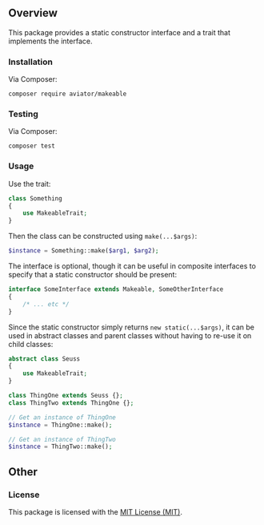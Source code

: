 ## Overview

This package provides a static constructor interface and a trait that implements the interface.

### Installation

Via Composer:

```
composer require aviator/makeable
```

### Testing

Via Composer:

```
composer test
```

### Usage

Use the trait:

```php
class Something
{
    use MakeableTrait;
}
```

Then the class can be constructed using `make(...$args)`:

```php
$instance = Something::make($arg1, $arg2);
```

The interface is optional, though it can be useful in composite interfaces to specify that a static constructor should be present:

```php
interface SomeInterface extends Makeable, SomeOtherInterface
{
    /* ... etc */
}
```

Since the static constructor simply returns `new static(...$args)`, it can be used in abstract classes and parent classes without having to re-use it on child classes:

```php
abstract class Seuss
{
    use MakeableTrait;
}

class ThingOne extends Seuss {};
class ThingTwo extends ThingOne {};

// Get an instance of ThingOne
$instance = ThingOne::make();

// Get an instance of ThingTwo
$instance = ThingTwo::make();
```


## Other

### License

This package is licensed with the [MIT License (MIT)](LICENSE).


